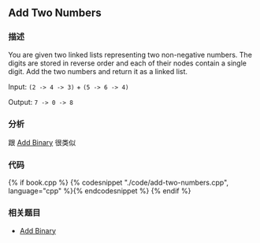 ## Add Two Numbers


### 描述

You are given two linked lists representing two non-negative numbers. The digits are stored in reverse order and each of their nodes contain a single digit. Add the two numbers and return it as a linked list.

Input: `(2 -> 4 -> 3)` + `(5 -> 6 -> 4)`

Output: `7 -> 0 -> 8`


### 分析

跟 [Add Binary](../../string/add-binary.md) 很类似


### 代码

{% if book.cpp %}
  {% codesnippet "./code/add-two-numbers.cpp", language="cpp" %}{% endcodesnippet %}
{% endif %}


### 相关题目

* [Add Binary](../../string/add-binary.md)
